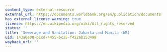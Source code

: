 ```yaml
---
content_type: external-resource
external_url: https://documents.worldbank.org/en/publication/documents-reports/documentdetail/880091468095971513/sewerage-and-sanitation-jakarta-and-manila
has_external_license_warning: true
license: https://en.wikipedia.org/wiki/All_rights_reserved
status: ''
title: 'Sewerage and Sanitation: Jakarta and Manila (WB)'
uid: 143a6e00-b1cd-4455-bc25-f422ab153498
wayback_url: ''
---
```


